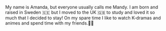 My name is Amanda, but everyone usually calls me Mandy. I am born and raised in Sweden 🇸🇪 but I moved to the UK 🇬🇧 to study and loved it so much that I decided to stay! On my spare time I like to watch K-dramas and animes and spend time with my friends.👯‍♀️ 
